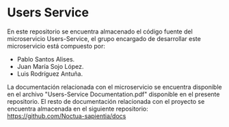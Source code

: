 # Users Service

En este repositorio se encuentra almacenado el código fuente del microservicio Users-Service, el grupo encargado de desarrollar este microservicio está compuesto por: 
 - Pablo Santos Alises.
 - Juan María Sojo López.
 - Luis Rodríguez Antuña.

La documentación relacionada con el microservicio se encuentra disponible en el archivo "Users-Service Documentation.pdf" disponible en el presente repositorio.
El resto de documentación relacionada con el proyecto se encuentra almacenada en el siguiente repositorio: https://github.com/Noctua-sapientia/docs 
